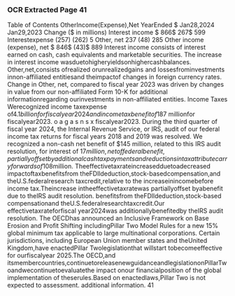 ### OCR Extracted Page 41

Table of Contents
OtherIncome(Expense),Net
YearEnded
$
Jan28,2024
Jan29,2023
Change
($ in millions)
Interest income
$
866$
267$
599
Interestexpense
(257)
(262)
5
Other, net
237
(48)
285
Other income (expense), net
$
846$
(43)$
889
Interest income consists of interest earned on cash, cash equivalents and marketable securities. The increase in interest income
wasduetohigheryieldsonhighercashbalances.
Other,net,consists ofrealized orunrealizedgains and lossesfrominvestments innon-affiliated entitiesand theimpactof changes
in foreign currency rates. Change in Other, net, compared to fiscal year 2023 was driven by changes in value from our non-affiliated
Form 10-K for additional informationregarding ourinvestments in non-affiliated entities.
Income Taxes
Werecognized income taxexpense of$4.1 billionforfiscalyear2024 and incometaxbenefit of$187 millionfor fiscalyear2023.
  o a     g    a  s     n   s x 
fiscalyear2023.
During the third quarter of fiscal year 2024, the Internal Revenue Service, or IRS, audit of our federal income tax returns for fiscal
years 2018 and 2019 was resolved. We recognized a non-cash net benefit of $145 million, related to this IRS audit resolution, for
interest of $17 million,net of federal benefit,partially offset by additional cashtax payments and reductions in tax attribute
carryforwardsof$108million.
Theeffectivetaxrateincreasedduetoadecreased impactoftaxbenefitsfrom theFDlldeduction,stock-basedcompensation,and
theU.S.federalresearch taxcredit,relative to the increaseinincomebefore income tax.Theincrease intheeffectivetaxratewas
partiallyoffset byabenefit due to theIRS audit resolution.
benefitsfrom theFDlldeduction,stock-based compensationand theU.S.federalresearchtaxcredit.Our effectivetaxrateforfiscal
year2024was additionallybenefitedby theIRS audit resolution.
The OECDhas announced an Inclusive Framework on Base Erosion and Profit Shifting includingPillar Two Model Rules for a new
15% global minimum tax applicable to large multinational corporations. Certain jurisdictions, including European Union member
states and theUnited Kingdom,have enactedPillar Twolegislationthat willstart tobecomeeffective for ourfiscalyear 2025.The
OECD,and itsmembercountries,continuetoreleasenewguidanceandlegislationonPillarTwoandwecontinuetoevaluatethe
impact onour financialposition of the global implementation of theserules.Based on enactedlaws,Pillar Two is not expected to
assessment.
additional information.
41